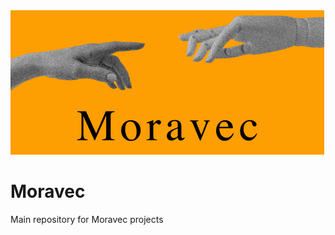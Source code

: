 <img src="https://github.com/moravecompany/Moravec/blob/main/Files/Images/moravecc.png" alt="foto">

# Moravec
Main repository for Moravec projects
